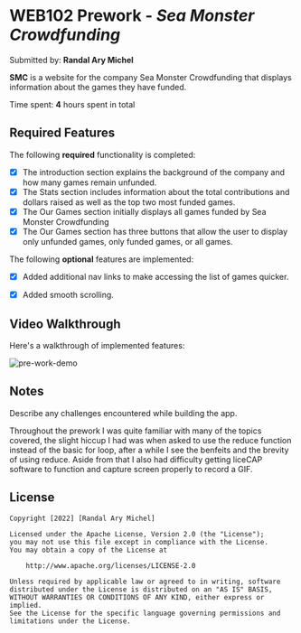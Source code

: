 # WEB102 Prework - *Sea Monster Crowdfunding*

Submitted by: **Randal Ary Michel**

**SMC** is a website for the company Sea Monster Crowdfunding that displays information about the games they have funded.

Time spent: **4** hours spent in total

## Required Features

The following **required** functionality is completed:

* [x] The introduction section explains the background of the company and how many games remain unfunded.
* [x] The Stats section includes information about the total contributions and dollars raised as well as the top two most funded games.
* [x] The Our Games section initially displays all games funded by Sea Monster Crowdfunding
* [x] The Our Games section has three buttons that allow the user to display only unfunded games, only funded games, or all games.

The following **optional** features are implemented:

* [x] Added additional nav links to make accessing the list of games quicker. 
* [x] Added smooth scrolling. 


## Video Walkthrough

Here's a walkthrough of implemented features:

![pre-work-demo](https://github.com/WriteCodeRAM/web102_prework/blob/main/web102prework.gif)
## Notes

Describe any challenges encountered while building the app.

Throughout the prework I was quite familiar with many of the topics covered, the slight hiccup I had was when asked to use the reduce function instead of the basic for loop, after a while I see the benfeits and the brevity of using reduce. Aside from that I also had difficulty getting liceCAP software to function and capture screen properly to record a GIF.


## License

    Copyright [2022] [Randal Ary Michel]

    Licensed under the Apache License, Version 2.0 (the "License");
    you may not use this file except in compliance with the License.
    You may obtain a copy of the License at

        http://www.apache.org/licenses/LICENSE-2.0

    Unless required by applicable law or agreed to in writing, software
    distributed under the License is distributed on an "AS IS" BASIS,
    WITHOUT WARRANTIES OR CONDITIONS OF ANY KIND, either express or implied.
    See the License for the specific language governing permissions and
    limitations under the License.
